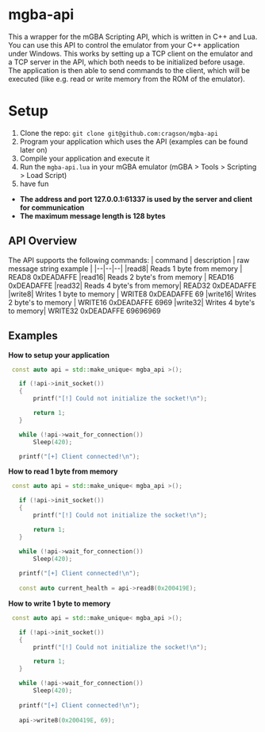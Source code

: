 # mgba-api

This a wrapper for the mGBA Scripting API, which is written in C++ and Lua.
You can use this API to control the emulator from your C++ application under Windows.
This works by setting up a TCP client on the emulator and a TCP server in the API, which both needs to be initialized before usage.
The application is then able to send commands to the client, which will be executed (like e.g. read or write memory from the ROM of the emulator).


# Setup

 1. Clone the repo: `git clone git@github.com:cragson/mgba-api`
 2. Program your application which uses the API (examples can be found later on)
 3. Compile your application and execute it
 4. Run the `mgba-api.lua` in your mGBA emulator (mGBA > Tools > Scripting > Load Script)
 5. have fun


 - **The address and port  127.0.0.1:61337 is used by the server and client for communication**
 - **The maximum message length is 128 bytes**

## API Overview

The API supports the following commands:
| command  | description | raw message string example |
|--|--|--|
|read8| Reads 1 byte from memory | READ8 0xDEADAFFE
|read16| Reads 2 byte's from memory | READ16 0xDEADAFFE
|read32| Reads 4 byte's from memory| READ32 0xDEADAFFE 
|write8| Writes 1 byte to memory | WRITE8 0xDEADAFFE 69
|write16| Writes 2 byte's to memory | WRITE16 0xDEADAFFE 6969
|write32| Writes 4 byte's to memory| WRITE32 0xDEADAFFE 69696969


## Examples
**How to setup your application** 
 ```cpp
  const auto api = std::make_unique< mgba_api >();

    if (!api->init_socket())
    {
        printf("[!] Could not initialize the socket!\n");

        return 1;
    }

    while (!api->wait_for_connection())
        Sleep(420);

    printf("[+] Client connected!\n");
  ```

**How to read 1 byte from memory** 
 ```cpp
  const auto api = std::make_unique< mgba_api >();

    if (!api->init_socket())
    {
        printf("[!] Could not initialize the socket!\n");

        return 1;
    }

    while (!api->wait_for_connection())
        Sleep(420);
    
    printf("[+] Client connected!\n");
    
    const auto current_health = api->read8(0x200419E);
  ```
**How to write 1 byte to memory** 
 ```cpp
  const auto api = std::make_unique< mgba_api >();

    if (!api->init_socket())
    {
        printf("[!] Could not initialize the socket!\n");

        return 1;
    }

    while (!api->wait_for_connection())
        Sleep(420);
   
    printf("[+] Client connected!\n");
        
    api->write8(0x200419E, 69);
  ```


